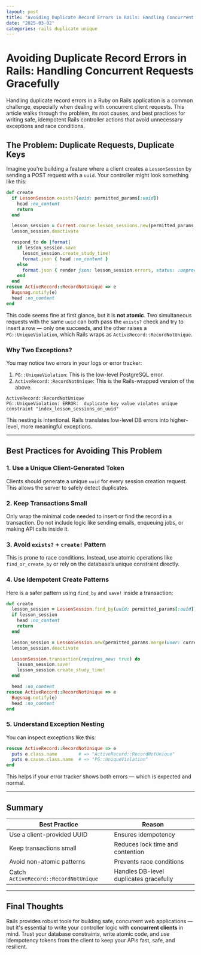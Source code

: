 ```yaml
---
layout: post
title: "Avoiding Duplicate Record Errors in Rails: Handling Concurrent Requests Gracefully"
date: "2025-03-02"
categories: rails duplicate unique
---
```


# Avoiding Duplicate Record Errors in Rails: Handling Concurrent Requests Gracefully

Handling duplicate record errors in a Ruby on Rails application is a common challenge, especially when dealing with concurrent client requests. This article walks through the problem, its root causes, and best practices for writing safe, idempotent Rails controller actions that avoid unnecessary exceptions and race conditions.

## The Problem: Duplicate Requests, Duplicate Keys

Imagine you're building a feature where a client creates a `LessonSession` by sending a POST request with a `uuid`. Your controller might look something like this:

```ruby
def create
  if LessonSession.exists?(uuid: permitted_params[:uuid])
    head :no_content
    return
  end

  lesson_session = Current.course.lesson_sessions.new(permitted_params.merge(user: current_user))
  lesson_session.deactivate

  respond_to do |format|
    if lesson_session.save
      lesson_session.create_study_time!
      format.json { head :no_content }
    else
      format.json { render json: lesson_session.errors, status: :unprocessable_entity }
    end
  end
rescue ActiveRecord::RecordNotUnique => e
  Bugsnag.notify(e)
  head :no_content
end
```

This code seems fine at first glance, but it is **not atomic**. Two simultaneous requests with the same `uuid` can both pass the `exists?` check and try to insert a row — only one succeeds, and the other raises a `PG::UniqueViolation`, which Rails wraps as `ActiveRecord::RecordNotUnique`.

### Why Two Exceptions?

You may notice two errors in your logs or error tracker:

1. `PG::UniqueViolation`: This is the low-level PostgreSQL error.
2. `ActiveRecord::RecordNotUnique`: This is the Rails-wrapped version of the above.

```text
ActiveRecord::RecordNotUnique
PG::UniqueViolation: ERROR:  duplicate key value violates unique constraint "index_lesson_sessions_on_uuid"
```

This nesting is intentional. Rails translates low-level DB errors into higher-level, more meaningful exceptions.

---

## Best Practices for Avoiding This Problem

### 1. **Use a Unique Client-Generated Token**

Clients should generate a unique `uuid` for every session creation request. This allows the server to safely detect duplicates.

### 2. **Keep Transactions Small**

Only wrap the minimal code needed to insert or find the record in a transaction. Do not include logic like sending emails, enqueuing jobs, or making API calls inside it.

### 3. **Avoid `exists?` + `create!` Pattern**

This is prone to race conditions. Instead, use atomic operations like `find_or_create_by` or rely on the database’s unique constraint directly.

### 4. **Use Idempotent Create Patterns**

Here is a safer pattern using `find_by` and `save!` inside a transaction:

```ruby
def create
  lesson_session = LessonSession.find_by(uuid: permitted_params[:uuid])
  if lesson_session
    head :no_content
    return
  end

  lesson_session = LessonSession.new(permitted_params.merge(user: current_user, course: Current.course))
  lesson_session.deactivate

  LessonSession.transaction(requires_new: true) do
    lesson_session.save!
    lesson_session.create_study_time!
  end

  head :no_content
rescue ActiveRecord::RecordNotUnique => e
  Bugsnag.notify(e)
  head :no_content
end
```

### 5. **Understand Exception Nesting**

You can inspect exceptions like this:

```ruby
rescue ActiveRecord::RecordNotUnique => e
  puts e.class.name        # => "ActiveRecord::RecordNotUnique"
  puts e.cause.class.name  # => "PG::UniqueViolation"
end
```

This helps if your error tracker shows both errors — which is expected and normal.

---

## Summary

| Best Practice | Reason |
|---------------|--------|
| Use a client-provided UUID | Ensures idempotency |
| Keep transactions small | Reduces lock time and contention |
| Avoid non-atomic patterns | Prevents race conditions |
| Catch `ActiveRecord::RecordNotUnique` | Handles DB-level duplicates gracefully |

---

## Final Thoughts

Rails provides robust tools for building safe, concurrent web applications — but it's essential to write your controller logic with **concurrent clients** in mind. Trust your database constraints, write atomic code, and use idempotency tokens from the client to keep your APIs fast, safe, and resilient.

